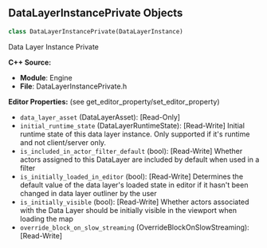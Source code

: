 ## DataLayerInstancePrivate Objects

```python
class DataLayerInstancePrivate(DataLayerInstance)
```

Data Layer Instance Private

**C++ Source:**

- **Module**: Engine
- **File**: DataLayerInstancePrivate.h

**Editor Properties:** (see get_editor_property/set_editor_property)

- ``data_layer_asset`` (DataLayerAsset):  [Read-Only]
- ``initial_runtime_state`` (DataLayerRuntimeState):  [Read-Write] Initial runtime state of this data layer instance. Only supported if it's runtime and not client/server only.
- ``is_included_in_actor_filter_default`` (bool):  [Read-Write] Whether actors assigned to this DataLayer are included by default when used in a filter
- ``is_initially_loaded_in_editor`` (bool):  [Read-Write] Determines the default value of the data layer's loaded state in editor if it hasn't been changed in data layer outliner by the user
- ``is_initially_visible`` (bool):  [Read-Write] Whether actors associated with the Data Layer should be initially visible in the viewport when loading the map
- ``override_block_on_slow_streaming`` (OverrideBlockOnSlowStreaming):  [Read-Write]

<a id="unreal.DataLayerSubsystem"></a>
